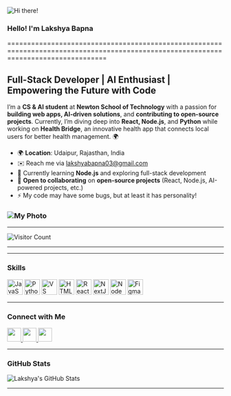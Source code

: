 ![Hi there!](https://user-images.githubusercontent.com/18350557/176309783-0785949b-9127-417c-8b55-ab5a4333674e.gif)

### Hello! I'm Lakshya Bapna
=====================================================================================================================================

**Full-Stack Developer | AI Enthusiast | Empowering the Future with Code**
--------------------------------------------------------------------

I’m a **CS & AI student** at **Newton School of Technology** with a passion for **building web apps, AI-driven solutions**, and **contributing to open-source projects**. Currently, I’m diving deep into **React, Node.js**, and **Python** while working on **Health Bridge**, an innovative health app that connects local users for better health management. 🌍

- 🌍 **Location**: Udaipur, Rajasthan, India
- ✉️ Reach me via [lakshyabapna03@gmail.com](mailto:lakshyabapna03@gmail.com)
- 🧠 Currently learning **Node.js** and exploring full-stack development
- 🤝 **Open to collaborating** on **open-source projects** (React, Node.js, AI-powered projects, etc.)
- ⚡ My code may have some bugs, but at least it has personality!

### ![My Photo](https://avatars.githubusercontent.com/u/188086580?s=400&u=6fdab94ea4f69e3baa8920a589297936741d6ea8&v=4)

---

![Visitor Count](https://komarev.com/ghpvc/?username=lakshyabapna&color=blue)  

---

---

### **Skills**

<p align="left">
<a href="https://developer.mozilla.org/en-US/docs/Web/JavaScript" target="_blank" rel="noreferrer"><img src="https://raw.githubusercontent.com/danielcranney/readme-generator/main/public/icons/skills/javascript-colored.svg" width="36" height="36" alt="JavaScript" /></a>
<a href="https://www.python.org/" target="_blank" rel="noreferrer"><img src="https://raw.githubusercontent.com/danielcranney/readme-generator/main/public/icons/skills/python-colored.svg" width="36" height="36" alt="Python" /></a>
<a href="https://code.visualstudio.com/" target="_blank" rel="noreferrer"><img src="https://raw.githubusercontent.com/danielcranney/readme-generator/main/public/icons/skills/visualstudiocode.svg" width="36" height="36" alt="VS Code" /></a>
<a href="https://developer.mozilla.org/en-US/docs/Glossary/HTML5" target="_blank" rel="noreferrer"><img src="https://raw.githubusercontent.com/danielcranney/readme-generator/main/public/icons/skills/html5-colored.svg" width="36" height="36" alt="HTML5" /></a>
<a href="https://reactjs.org/" target="_blank" rel="noreferrer"><img src="https://raw.githubusercontent.com/danielcranney/readme-generator/main/public/icons/skills/react-colored.svg" width="36" height="36" alt="React" /></a>
<a href="https://nextjs.org/docs" target="_blank" rel="noreferrer"><img src="https://raw.githubusercontent.com/danielcranney/readme-generator/main/public/icons/skills/nextjs-colored.svg" width="36" height="36" alt="NextJs" /></a>
<a href="https://nodejs.org/en/" target="_blank" rel="noreferrer"><img src="https://raw.githubusercontent.com/danielcranney/readme-generator/main/public/icons/skills/nodejs-colored.svg" width="36" height="36" alt="NodeJS" /></a>
<a href="https://www.figma.com/" target="_blank" rel="noreferrer"><img src="https://raw.githubusercontent.com/danielcranney/readme-generator/main/public/icons/skills/figma-colored.svg" width="36" height="36" alt="Figma" /></a>
</p>

---

### **Connect with Me**

<p align="left">
  <a href="https://discord.com/users/lakshya030306" target="_blank" rel="noreferrer">
    <img src="https://raw.githubusercontent.com/danielcranney/readme-generator/main/public/icons/socials/discord.svg" width="32" height="32" />
  </a> 
  <a href="https://www.github.com/lakshyabapna" target="_blank" rel="noreferrer">
    <img src="https://raw.githubusercontent.com/danielcranney/readme-generator/main/public/icons/socials/github.svg" width="32" height="32" />
  </a> 
  <a href="https://www.linkedin.com/in/lakshya-bapna-73bb50323?utm_source=share&utm_campaign=share_via&utm_content=profile&utm_medium=ios_app" target="_blank" rel="noreferrer">
    <img src="https://raw.githubusercontent.com/danielcranney/readme-generator/main/public/icons/socials/linkedin.svg" width="32" height="32" />
  </a>
</p>  

---

### **GitHub Stats**
![Lakshya's GitHub Stats](https://github-readme-stats.vercel.app/api?username=lakshyabapna&show_icons=true&theme=radical)

---







  


<!--
**lakshyabapna/lakshyabapna** is a ✨ _special_ ✨ repository because its `README.md` (this file) appears on your GitHub profile.

Here are some ideas to get you started:

- 🔭 I’m currently working on ...
- 🌱 I’m currently learning ...
- 👯 I’m looking to collaborate on ...
- 🤔 I’m looking for help with ...
- 💬 Ask me about ...
- 📫 How to reach me: ...
- 😄 Pronouns: ...
- ⚡ Fun fact: ...
-->
